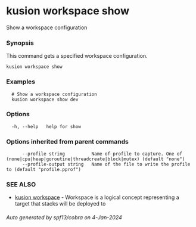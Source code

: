 # kusion workspace show

Show a workspace configuration

### Synopsis

This command gets a specified workspace configuration.

```
kusion workspace show
```

### Examples

```
  # Show a workspace configuration
  kusion workspace show dev
```

### Options

```
  -h, --help   help for show
```

### Options inherited from parent commands

```
      --profile string          Name of profile to capture. One of (none|cpu|heap|goroutine|threadcreate|block|mutex) (default "none")
      --profile-output string   Name of the file to write the profile to (default "profile.pprof")
```

### SEE ALSO

* [kusion workspace](kusion-workspace.md)	 - Workspace is a logical concept representing a target that stacks will be deployed to

###### Auto generated by spf13/cobra on 4-Jan-2024
